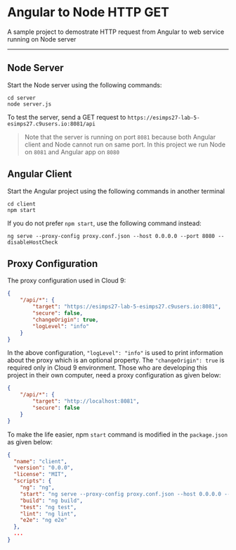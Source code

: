 # Angular to Node HTTP GET

A sample project to demostrate HTTP request from Angular to web service running on Node server

------
## Node Server
Start the Node server using the following commands:
```
cd server
node server.js
```
To test the server, send a GET request to `https://esimps27-lab-5-esimps27.c9users.io:8081/api`

> Note that the server is running on port `8081` because both Angular client and Node cannot run on same port. In this project we run Node on `8081` and Angular app on `8080`

## Angular Client
Start the Angular project using the following commands in another terminal
```
cd client
npm start
```
If you do not prefer `npm start`, use the following command instead:
```
ng serve --proxy-config proxy.conf.json --host 0.0.0.0 --port 8080 --disableHostCheck
```

## Proxy Configuration

The proxy configuration used in Cloud 9:

```json
{
    "/api/*": {
        "target": "https://esimps27-lab-5-esimps27.c9users.io:8081",
        "secure": false,
        "changeOrigin": true,
        "logLevel": "info"
    }
}
```
In the above configuration, `"logLevel": "info"` is used to print information about the proxy which is an optional property. The `"changeOrigin": true` is required only in Cloud 9 environment.
Those who are developing this project in their own computer, need a proxy configuration as given below:
```json
{
    "/api/*": {
        "target": "http://localhost:8081",
        "secure": false
    }
}
```

To make the life easier, npm `start` command is modified in the `package.json` as given below:
```json
{
  "name": "client",
  "version": "0.0.0",
  "license": "MIT",
  "scripts": {
    "ng": "ng",
    "start": "ng serve --proxy-config proxy.conf.json --host 0.0.0.0 --port 8080 --disableHostCheck",
    "build": "ng build",
    "test": "ng test",
    "lint": "ng lint",
    "e2e": "ng e2e"
  },
  ...
}
```